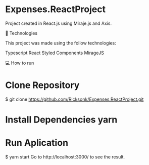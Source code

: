 # Expenses.ReactProject
Project created in React.js using Miraje.js and Axis.

🚀 Technologies

This project was made using the follow technologies:

Typescript
React
Styled Components
MirageJS


💻 How to run
# Clone Repository
$ git clone https://github.com/Ricksonk/Expenses.ReactProject.git
# Install Dependencies yarn



# Run Aplication
$ yarn start
Go to http://localhost:3000/ to see the result.
